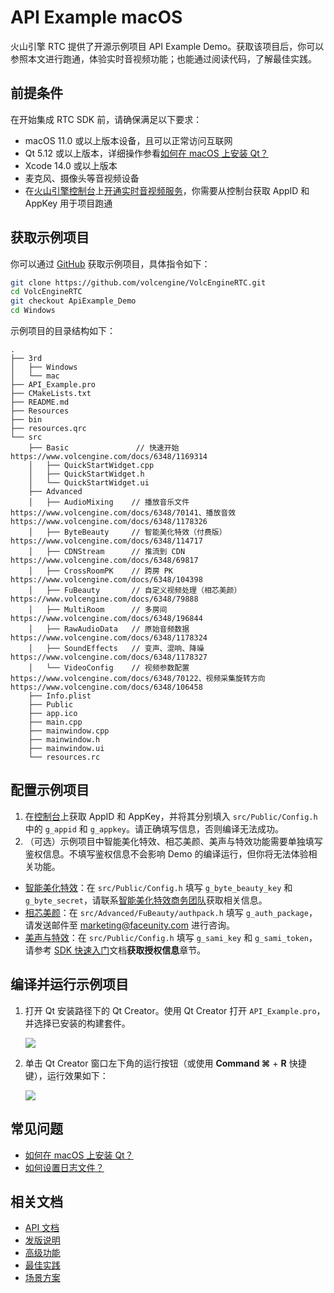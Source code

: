 # API Example macOS

火山引擎 RTC 提供了开源示例项目 API Example Demo。获取该项目后，你可以参照本文进行跑通，体验实时音视频功能；也能通过阅读代码，了解最佳实践。

## 前提条件

在开始集成 RTC SDK 前，请确保满足以下要求：

- macOS 11.0 或以上版本设备，且可以正常访问互联网
- Qt 5.12 或以上版本，详细操作参看[如何在 macOS 上安装 Qt？](https://www.volcengine.com/docs/6348/1152682#%E5%A6%82%E4%BD%95%E5%9C%A8-macos-%E4%B8%8A%E5%AE%89%E8%A3%85-qt%EF%BC%9F)
- Xcode 14.0 或以上版本
- 麦克风、摄像头等音视频设备
- 在[火山引擎控制台](https://console.volcengine.com/auth/login/)上[开通实时音视频服务](https://www.volcengine.com/docs/6348/69865)，你需要从控制台获取 AppID 和 AppKey 用于项目跑通

## 获取示例项目

你可以通过 [GitHub](https://github.com/volcengine/VolcEngineRTC) 获取示例项目，具体指令如下：

```bash
git clone https://github.com/volcengine/VolcEngineRTC.git
cd VolcEngineRTC
git checkout ApiExample_Demo
cd Windows
```

示例项目的目录结构如下：

```
.
├── 3rd
│   ├── Windows
│   └── mac
├── API_Example.pro
├── CMakeLists.txt
├── README.md
├── Resources
├── bin
├── resources.qrc
└── src
    ├── Basic               // 快速开始 https://www.volcengine.com/docs/6348/1169314
    │   ├── QuickStartWidget.cpp
    │   ├── QuickStartWidget.h
    │   └── QuickStartWidget.ui
    ├── Advanced
    │   ├── AudioMixing    // 播放音乐文件 https://www.volcengine.com/docs/6348/70141、播放音效 https://www.volcengine.com/docs/6348/1178326
    │   ├── ByteBeauty     // 智能美化特效（付费版） https://www.volcengine.com/docs/6348/114717
    │   ├── CDNStream      // 推流到 CDN https://www.volcengine.com/docs/6348/69817
    │   ├── CrossRoomPK    // 跨房 PK https://www.volcengine.com/docs/6348/104398
    │   ├── FuBeauty       // 自定义视频处理（相芯美颜） https://www.volcengine.com/docs/6348/79888
    │   ├── MultiRoom      // 多房间 https://www.volcengine.com/docs/6348/196844
    │   ├── RawAudioData   // 原始音频数据 https://www.volcengine.com/docs/6348/1178324
    │   ├── SoundEffects   // 变声、混响、降噪 https://www.volcengine.com/docs/6348/1178327
    │   └── VideoConfig    // 视频参数配置 https://www.volcengine.com/docs/6348/70122、视频采集旋转方向 https://www.volcengine.com/docs/6348/106458
    ├── Info.plist
    ├── Public
    ├── app.ico
    ├── main.cpp
    ├── mainwindow.cpp
    ├── mainwindow.h
    ├── mainwindow.ui
    └── resources.rc
```

## 配置示例项目

1. 在[控制台](https://console.volcengine.com/rtc/listRTC)上获取 AppID 和 AppKey，并将其分别填入 `src/Public/Config.h` 中的 `g_appid` 和 `g_appkey`。请正确填写信息，否则编译无法成功。
2. （可选）示例项目中智能美化特效、相芯美颜、美声与特效功能需要单独填写鉴权信息。不填写鉴权信息不会影响 Demo 的编译运行，但你将无法体验相关功能。
  - [智能美化特效](https://www.volcengine.com/docs/6705/1160378)：在 `src/Public/Config.h` 填写 `g_byte_beauty_key` 和 `g_byte_secret`，请联系[智能美化特效商务团队](https://www.volcengine.com/docs/6705/101956)获取相关信息。
  - [相芯美颜](https://www.faceunity.com/developer/)：在 `src/Advanced/FuBeauty/authpack.h` 填写 `g_auth_package`，请发送邮件至 marketing@faceunity.com 进行咨询。
  - [美声与特效](https://www.volcengine.com/docs/6489/171423)：在 `src/Public/Config.h` 填写 `g_sami_key` 和 `g_sami_token`，请参考 [SDK 快速入门](https://www.volcengine.com/docs/6489/171423)文档**获取授权信息**章节。
  
## 编译并运行示例项目

1. 打开 Qt 安装路径下的 Qt Creator。使用 Qt Creator 打开 `API_Example.pro`，并选择已安装的构建套件。
	
	![](https://portal.volccdn.com/obj/volcfe/cloud-universal-doc/upload_de906345dc3f69a5efb4d7227ccfe102.png)
	
2. 单击 Qt Creator 窗口左下角的运行按钮（或使用 **Command ⌘** + **R** 快捷键），运行效果如下：
	
	![](https://portal.volccdn.com/obj/volcfe/cloud-universal-doc/upload_a1f2564c0a9cb1dda0b8b59d896c3dc5.png)

## 常见问题

- [如何在 macOS 上安装 Qt？](https://www.volcengine.com/docs/6348/1152682#%E5%A6%82%E4%BD%95%E5%9C%A8-macos-%E4%B8%8A%E5%AE%89%E8%A3%85-qt%EF%BC%9F)
- [如何设置日志文件？](https://www.volcengine.com/docs/6348/114721)

## 相关文档

- [API 文档](https://www.volcengine.com/docs/6348/70094)
- [发版说明](https://www.volcengine.com/docs/6348/110078)
- [高级功能](https://www.volcengine.com/docs/6348/69814)
- [最佳实践](https://www.volcengine.com/docs/6348/130768)
- [场景方案](https://www.volcengine.com/docs/6348/70008)
